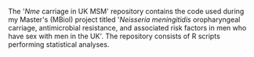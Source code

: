 The '_Nme_ carriage in UK MSM' repository contains the code used during my Master's (MBiol) project titled '_Neisseria meningitidis_ oropharyngeal carriage, antimicrobial resistance, and associated risk factors in men who have sex with men in the UK'.
The repository consists of R scripts performing statistical analyses. 

